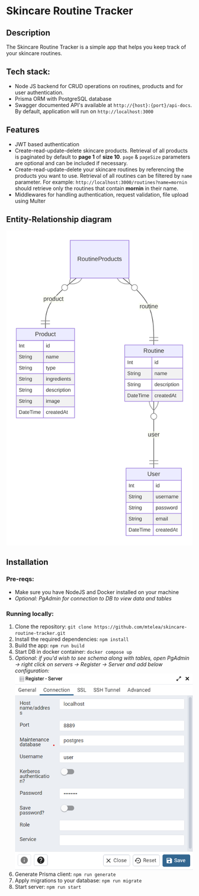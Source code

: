 # Skincare Routine Tracker

## Description
The Skincare Routine Tracker is a simple app that helps you keep track of your skincare routines.

## Tech stack:
- Node JS backend for CRUD operations on routines, products and for user authentication.
- Prisma ORM with PostgreSQL database
- Swagger documented API's available at `http://{host}:{port}/api-docs`. By default, application will run on `http://localhost:3000`

## Features
- JWT based authentication
- Create-read-update-delete skincare products. Retrieval of all products is paginated by default to **page 1** of **size 10**. `page` & `pageSize` parameters are optional and can be included if necessary.
- Create-read-update-delete your skincare routines by referencing the products you want to use. Retrieval of all routines can be filtered by `name` parameter. For example: `http://localhost:3000/routines?name=mornin` should retrieve only the routines that contain **mornin** in their name.
- Middlewares for handling authentication, request validation, file upload using Multer

## Entity-Relationship diagram
![Entity-Relationship Diagram](prisma-erd.svg)

## Installation
### Pre-reqs:
- Make sure you have NodeJS and Docker installed on your machine
- *Optional: PgAdmin for connection to DB to view data and tables*

### Running locally:
1. Clone the repository: `git clone https://github.com/mtelea/skincare-routine-tracker.git`
2. Install the required dependencies: `npm install`
3. Build the app: `npm run build`
4. Start DB in docker container: `docker compose up`
5. *Optional: if you'd wish to see schema along with tables, open PgAdmin -> right click on servers -> Register -> Server and add below configuration:*
![Register PG Server](register_pg_server.png)
6. Generate Prisma client: `npm run generate`
7. Apply migrations to your database: `npm run migrate`
8. Start server: `npm run start`
